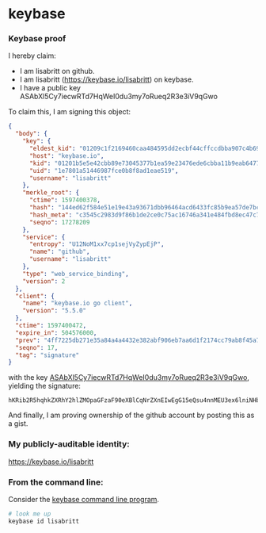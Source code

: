 # keybase

### Keybase proof

I hereby claim:

  * I am lisabritt on github.
  * I am lisabritt (https://keybase.io/lisabritt) on keybase.
  * I have a public key ASAbXl5Cy7iecwRTd7HqWeI0du3my7oRueq2R3e3iV9qGwo

To claim this, I am signing this object:

```json
{
  "body": {
    "key": {
      "eldest_kid": "01209c1f2169460caa484595dd2ecbf44cffccdbba907c4b6949db518e5589478b7f0a",
      "host": "keybase.io",
      "kid": "01201b5e5e42cbb89e73045377b1ea59e23476ede6cbba11b9eab64777b7895f6a1b0a",
      "uid": "1e7801a51446987fce0b8f8ad1eae519",
      "username": "lisabritt"
    },
    "merkle_root": {
      "ctime": 1597400378,
      "hash": "144ed62f584e51e19e43a93671dbb96464acd6433fc85b9ea57de7bc79cc510b0fcc0a41fe60892e780ade75000f5d9d091d7f2effcfc50ce2bd8ce2f8052e8b",
      "hash_meta": "c3545c2983d9f86b1de2ce0c75ac16746a341e484fbd8ec47c787716e21fdb55",
      "seqno": 17278209
    },
    "service": {
      "entropy": "U12NoM1xx7cp1sejVyZypEjP",
      "name": "github",
      "username": "lisabritt"
    },
    "type": "web_service_binding",
    "version": 2
  },
  "client": {
    "name": "keybase.io go client",
    "version": "5.5.0"
  },
  "ctime": 1597400472,
  "expire_in": 504576000,
  "prev": "4ff7225db271e35a84a4a4432e382abf906eb7aa6d1f2174cc79ab8f45a74369",
  "seqno": 17,
  "tag": "signature"
}
```

with the key [ASAbXl5Cy7iecwRTd7HqWeI0du3my7oRueq2R3e3iV9qGwo](https://keybase.io/lisabritt), yielding the signature:

```
hKRib2R5hqhkZXRhY2hlZMOpaGFzaF90eXBlCqNrZXnEIwEgG15eQsu4nnMEU3ex6lniNHbt5su6Ebnqtkd3t4lfahsKp3BheWxvYWTESpcCEcQgT/ciXbJx41qEpKRDLjgqv5But6ptHyF0zHmrj0WnQ2nEIDFhJAMqtlu5CyhQTu9UhrMnF76QnCQ41Dcsa6I3aN4uAgHCo3NpZ8RAmVknd8rkrYCeQ1ubd9lMuO52VtgcBt0t27AHMKChCeDweM53hvR1cdNwOXt2l7RjDU0nmsxdrtHbhO3U9Rx8BahzaWdfdHlwZSCkaGFzaIKkdHlwZQildmFsdWXEILM15BV/BwTNp3kBS1QBaqPy9Pzf3h0NzFAKOuqW/Mqoo3RhZ80CAqd2ZXJzaW9uAQ==

```

And finally, I am proving ownership of the github account by posting this as a gist.

### My publicly-auditable identity:

https://keybase.io/lisabritt

### From the command line:

Consider the [keybase command line program](https://keybase.io/download).

```bash
# look me up
keybase id lisabritt
```
